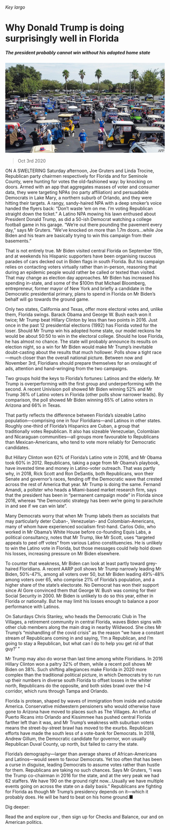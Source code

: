 ###### Key largo

# Why Donald Trump is doing surprisingly well in Florida 

##### The president probably cannot win without his adopted home state 

![image](images/20201003_USP001_0.jpg) 

> Oct 3rd 2020 


ON A SWELTERING Saturday afternoon, Joe Gruters and Linda Trocine, Republican party chairmen respectively for Florida and for Seminole County, were hunting for votes the old-fashioned way: by knocking on doors. Armed with an app that aggregates masses of voter and consumer data, they were targeting NPAs (no party affiliation) and persuadable Democrats in Lake Mary, a northern suburb of Orlando, and they were hitting their targets. A rangy, sandy-haired NPA with a deep smoker’s voice handed the flyers back: “Don’t waste ‘em on me. I’m voting Republican straight down the ticket.” A Latino NPA mowing his lawn enthused about President Donald Trump, as did a 50-ish Democrat watching a college football game in his garage. “We’re out there pounding the pavement every day,” says Mr Gruters. “We’ve knocked on more than 1.7m doors...while Joe Biden and his team are basically trying to win this campaign from their basements.”


That is not entirely true. Mr Biden visited central Florida on September 15th, and at weekends his Hispanic supporters have been organising raucous parades of cars decked out in Biden flags in south Florida. But his campaign relies on contacting voters virtually rather than in-person, reasoning that during an epidemic people would rather be called or texted than visited. That may change as election day approaches. Mr Biden has increased his spending in-state, and some of the $100m that Michael Bloomberg, entrepreneur, former mayor of New York and briefly a candidate in the Democratic presidential primary, plans to spend in Florida on Mr Biden’s behalf will go towards the ground game.



Only two states, California and Texas, offer more electoral votes and, unlike them, Florida swings. Barack Obama and George W. Bush each won it twice; Mr Trump beat Hillary Clinton by less than two points in 2016. Just once in the past 12 presidential elections (1992) has Florida voted for the loser. Should Mr Trump win his adopted home state, our model reckons he would be about 50:50 to win in the electoral college. Should he lose Florida, he has almost no chance. The state will probably announce its results on election night, so a win for Mr Biden would make Mr Trump’s inevitable doubt-casting about the results that much hollower. Polls show a tight race—much closer than the overall national picture. Between now and November 3rd, Floridians should prepare themselves for an onslaught of ads, attention and hand-wringing from the two campaigns.


Two groups hold the keys to Florida’s fortunes: Latinos and the elderly. Mr Trump is overperforming with the first group and underperforming with the second. A recent Univision poll showed Mr Biden winning 52% and Mr Trump 36% of Latino voters in Florida (other polls show narrower leads). By comparison, the poll showed Mr Biden winning 65% of Latino voters in Arizona and 66% in Texas.


That partly reflects the difference between Florida’s sizeable Latino population—comprising one in four Floridians—and Latinos in other states. Roughly one-third of Florida’s Hispanics are Cuban, a group that traditionally votes Republican. It also has sizeable Venezuelan, Colombian and Nicaraguan communities—all groups more favourable to Republicans than Mexican-Americans, who tend to vote more reliably for Democratic candidates.


But Hillary Clinton won 62% of Florida’s Latino vote in 2016, and Mr Obama took 60% in 2012. Republicans, taking a page from Mr Obama’s playbook, have invested time and money in Latino-voter outreach. That was partly why, in 2018, Rick Scott and Ron DeSantis, both Republicans, won their Senate and governor’s races, fending off the Democratic wave that crested across the rest of America that year. Mr Trump is doing the same. Fernand Amandi, a pollster who heads a Miami-based market research firm, says that the president has been in “permanent campaign mode” in Florida since 2016, whereas “the Democratic strategy has been we’re going to parachute in and see if we can win late”.


Many Democrats worry that when Mr Trump labels them as socialists that may particularly deter Cuban-, Venezuelan- and Colombian-Americans, many of whom have experienced socialism first-hand. Carlos Odio, who worked in Mr Obama’s White House before co-founding Equis Labs, a political consultancy, notes that Mr Trump, like Mr Scott, uses “targeted appeals to peel off votes” from various Latino constituencies. He is unlikely to win the Latino vote in Florida, but those messages could help hold down his losses, increasing pressure on Mr Biden elsewhere.


To counter that weakness, Mr Biden can look at least partly toward grey-haired Floridians. A recent AARP poll shows Mr Trump narrowly leading Mr Biden, 50%-47%, among all voters over 50, but Mr Biden leading 49%-48% among voters over 65, who comprise 21% of Florida’s population, and a higher share of the state’s electorate. No Democrat has won their support since Al Gore convinced them that George W. Bush was coming for their Social Security in 2000. Mr Biden is unlikely to do so this year, either in Florida or nationally. But he may limit his losses enough to balance a poor performance with Latinos.


On Saturdays Chris Stanley, who heads the Democratic Club in The Villages, a retirement community in central Florida, waves Biden signs with other club members along the main drag in nearby Wildwood. She cites Mr Trump’s “mishandling of the covid crisis” as the reason “we have a constant stream of Republicans coming in and saying, ‘I’m a Republican, and I’m going to stay a Republican, but what can I do to help you get rid of that guy?’ ”


Mr Trump may also do worse than last time among white Floridians. In 2016 Hillary Clinton won a paltry 32% of them, while a recent poll shows Mr Biden on 38%. Such shifting allegiances make Florida in 2020 more complex than the traditional political picture, in which Democrats try to run up their numbers in diverse south Florida to offset losses in the whiter north, Republicans do the opposite, and both sides brawl over the I-4 corridor, which runs through Tampa and Orlando.


Florida is protean, shaped by waves of immigration from inside and outside America. Conservative midwestern pensioners who would otherwise have gone to Arizona have moved to places such as The Villages. An influx of Puerto Ricans into Orlando and Kissimmee has pushed central Florida farther left than it was, and Mr Trump’s weakness with suburban voters means the street-by-street brawl has moved to the exurbs. Republican efforts have made the south less of a vote-bank for Democrats. In 2018, Andrew Gillum, the Democratic candidate for governor, won usually Republican Duval County, up north, but failed to carry the state.


Florida’s demography—larger than average shares of African-Americans and Latinos—would seem to favour Democrats. Yet too often that has been a curse in disguise, leading Democrats to assume votes rather than hustle for them. Republicans are taking no such chances. Says Mr Gruters, “I was the Trump co-chairman in 2016 for the state, and at the very peak we had 62 staffers. We have 190 on the ground right now...Usually we have multiple events going on across the state on a daily basis.” Republicans are fighting for Florida as though Mr Trump’s presidency depends on it—which it probably does. He will be hard to beat on his home ground.■


Dig deeper:

Read the  and explore our , then sign up for Checks and Balance, our  and  on American politics.

